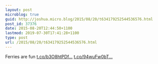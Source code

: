 ```yaml
---
layout: post
microblog: true
guid: http://joshua.micro.blog/2015/08/20/t634179252544536576.html
post_id: 37376
date: 2015-08-20T12:44:50+1100
lastmod: 2019-07-30T17:41:28+1100
type: post
url: /2015/08/20/t634179252544536576.html
---
```

Ferries are fun [t.co/b3O8htPDf...](http://t.co/b3O8htPDfh) [t.co/94wuFw0bT...](http://t.co/94wuFw0bTB)
